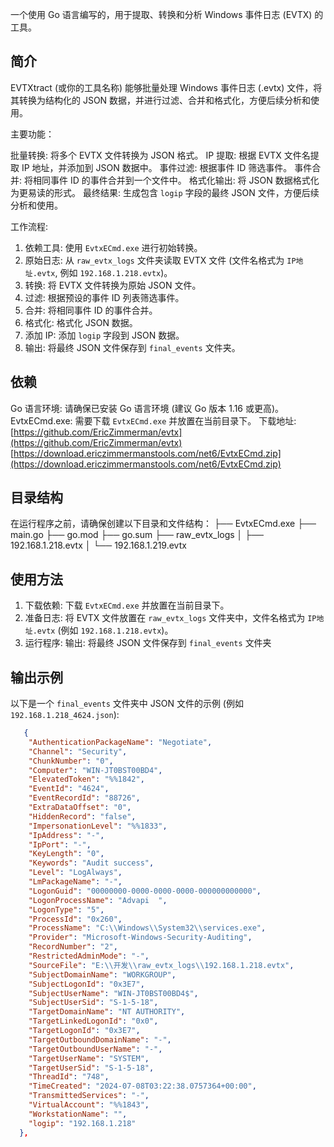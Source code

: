 
一个使用 Go 语言编写的，用于提取、转换和分析 Windows 事件日志 (EVTX) 的工具。
## 简介
EVTXtract (或你的工具名称)  能够批量处理 Windows 事件日志 (.evtx) 文件，将其转换为结构化的 JSON 数据，并进行过滤、合并和格式化，方便后续分析和使用。

主要功能：

批量转换: 将多个 EVTX 文件转换为 JSON 格式。
IP 提取:  根据 EVTX 文件名提取 IP 地址，并添加到 JSON 数据中。
事件过滤:  根据事件 ID 筛选事件。
事件合并:  将相同事件 ID 的事件合并到一个文件中。
格式化输出:  将 JSON 数据格式化为更易读的形式。
最终结果:  生成包含 `logip` 字段的最终 JSON 文件，方便后续分析和使用。

工作流程:

1. 依赖工具: 使用 `EvtxECmd.exe`  进行初始转换。
2. 原始日志: 从 `raw_evtx_logs` 文件夹读取 EVTX 文件 (文件名格式为 `IP地址.evtx`, 例如 `192.168.1.218.evtx`)。
3. 转换:  将 EVTX 文件转换为原始 JSON 文件。
4. 过滤:  根据预设的事件 ID 列表筛选事件。
5. 合并:  将相同事件 ID 的事件合并。
6. 格式化:  格式化 JSON 数据。
7. 添加 IP:  添加 `logip` 字段到 JSON 数据。
8. 输出:  将最终 JSON 文件保存到 `final_events` 文件夹。

## 依赖

Go 语言环境:  请确保已安装 Go 语言环境 (建议 Go 版本 1.16 或更高)。
EvtxECmd.exe:  需要下载 `EvtxECmd.exe` 并放置在当前目录下。
下载地址:
[https://github.com/EricZimmerman/evtx](https://github.com/EricZimmerman/evtx)
[https://download.ericzimmermanstools.com/net6/EvtxECmd.zip](https://download.ericzimmermanstools.com/net6/EvtxECmd.zip)

## 目录结构

在运行程序之前，请确保创建以下目录和文件结构：
├── EvtxECmd.exe
├── main.go
├── go.mod
├── go.sum
├── raw_evtx_logs
│   ├── 192.168.1.218.evtx
│   └── 192.168.1.219.evtx


## 使用方法

1. 下载依赖:  下载 `EvtxECmd.exe` 并放置在当前目录下。
2. 准备日志:  将 EVTX 文件放置在 `raw_evtx_logs` 文件夹中，文件名格式为 `IP地址.evtx` (例如 `192.168.1.218.evtx`)。
3. 运行程序:
输出:  将最终 JSON 文件保存到 `final_events` 文件夹

##  输出示例

以下是一个 `final_events` 文件夹中 JSON 文件的示例 (例如 `192.168.1.218_4624.json`):

```json
   {
    "AuthenticationPackageName": "Negotiate",
    "Channel": "Security",
    "ChunkNumber": "0",
    "Computer": "WIN-JT0BST00BD4",
    "ElevatedToken": "%%1842",
    "EventId": "4624",
    "EventRecordId": "88726",
    "ExtraDataOffset": "0",
    "HiddenRecord": "false",
    "ImpersonationLevel": "%%1833",
    "IpAddress": "-",
    "IpPort": "-",
    "KeyLength": "0",
    "Keywords": "Audit success",
    "Level": "LogAlways",
    "LmPackageName": "-",
    "LogonGuid": "00000000-0000-0000-0000-000000000000",
    "LogonProcessName": "Advapi  ",
    "LogonType": "5",
    "ProcessId": "0x260",
    "ProcessName": "C:\\Windows\\System32\\services.exe",
    "Provider": "Microsoft-Windows-Security-Auditing",
    "RecordNumber": "2",
    "RestrictedAdminMode": "-",
    "SourceFile": "E:\\开发\\raw_evtx_logs\\192.168.1.218.evtx",
    "SubjectDomainName": "WORKGROUP",
    "SubjectLogonId": "0x3E7",
    "SubjectUserName": "WIN-JT0BST00BD4$",
    "SubjectUserSid": "S-1-5-18",
    "TargetDomainName": "NT AUTHORITY",
    "TargetLinkedLogonId": "0x0",
    "TargetLogonId": "0x3E7",
    "TargetOutboundDomainName": "-",
    "TargetOutboundUserName": "-",
    "TargetUserName": "SYSTEM",
    "TargetUserSid": "S-1-5-18",
    "ThreadId": "748",
    "TimeCreated": "2024-07-08T03:22:38.0757364+00:00",
    "TransmittedServices": "-",
    "VirtualAccount": "%%1843",
    "WorkstationName": "",
    "logip": "192.168.1.218"
  },

